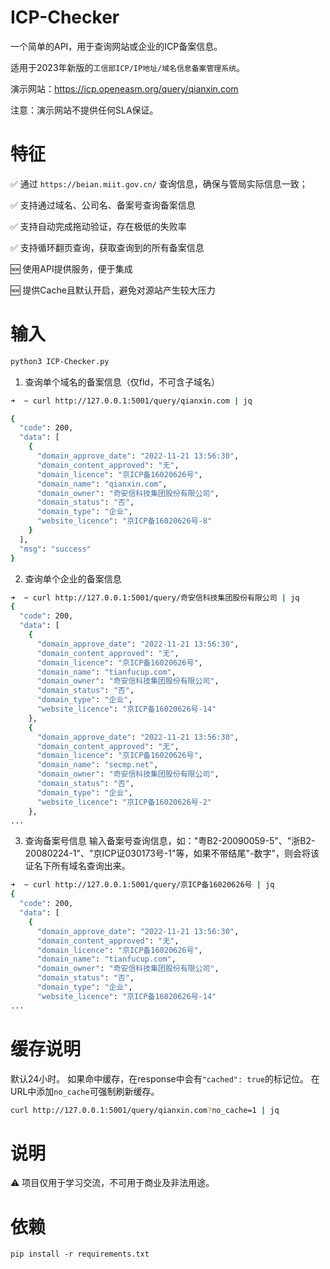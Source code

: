 # ICP-Checker

一个简单的API，用于查询网站或企业的ICP备案信息。

适用于2023年新版的`工信部ICP/IP地址/域名信息备案管理系统`。

演示网站：https://icp.openeasm.org/query/qianxin.com

注意：演示网站不提供任何SLA保证。
# 特征

✅ 通过 `https://beian.miit.gov.cn/` 查询信息，确保与管局实际信息一致；

✅ 支持通过域名、公司名、备案号查询备案信息

✅ 支持自动完成拖动验证，存在极低的失败率

✅ 支持循环翻页查询，获取查询到的所有备案信息

🆕 使用API提供服务，便于集成

🆕 提供Cache且默认开启，避免对源站产生较大压力

# 输入
```bash
python3 ICP-Checker.py 
```
1. 查询单个域名的备案信息（仅fld，不可含子域名）
```bash
➜  ~ curl http://127.0.0.1:5001/query/qianxin.com | jq

{
  "code": 200,
  "data": [
    {
      "domain_approve_date": "2022-11-21 13:56:30",
      "domain_content_approved": "无",
      "domain_licence": "京ICP备16020626号",
      "domain_name": "qianxin.com",
      "domain_owner": "奇安信科技集团股份有限公司",
      "domain_status": "否",
      "domain_type": "企业",
      "website_licence": "京ICP备16020626号-8"
    }
  ],
  "msg": "success"
}
```
2. 查询单个企业的备案信息
```bash
➜  ~ curl http://127.0.0.1:5001/query/奇安信科技集团股份有限公司 | jq
{
  "code": 200,
  "data": [
    {
      "domain_approve_date": "2022-11-21 13:56:30",
      "domain_content_approved": "无",
      "domain_licence": "京ICP备16020626号",
      "domain_name": "tianfucup.com",
      "domain_owner": "奇安信科技集团股份有限公司",
      "domain_status": "否",
      "domain_type": "企业",
      "website_licence": "京ICP备16020626号-14"
    },
    {
      "domain_approve_date": "2022-11-21 13:56:30",
      "domain_content_approved": "无",
      "domain_licence": "京ICP备16020626号",
      "domain_name": "secmp.net",
      "domain_owner": "奇安信科技集团股份有限公司",
      "domain_status": "否",
      "domain_type": "企业",
      "website_licence": "京ICP备16020626号-2"
    },
...
```
3. 查询备案号信息
输入备案号查询信息，如："粤B2-20090059-5"、"浙B2-20080224-1"、"京ICP证030173号-1"等，如果不带结尾"-数字"，则会将该证名下所有域名查询出来。
```bash
➜  ~ curl http://127.0.0.1:5001/query/京ICP备16020626号 | jq
{
  "code": 200,
  "data": [
    {
      "domain_approve_date": "2022-11-21 13:56:30",
      "domain_content_approved": "无",
      "domain_licence": "京ICP备16020626号",
      "domain_name": "tianfucup.com",
      "domain_owner": "奇安信科技集团股份有限公司",
      "domain_status": "否",
      "domain_type": "企业",
      "website_licence": "京ICP备16020626号-14"
...
```

# 缓存说明
默认24小时。 如果命中缓存，在response中会有`"cached": true`的标记位。
在URL中添加`no_cache`可强制刷新缓存。
```bash
curl http://127.0.0.1:5001/query/qianxin.com?no_cache=1 | jq
```

# 说明

⚠ 项目仅用于学习交流，不可用于商业及非法用途。

# 依赖

`pip install -r requirements.txt`

 